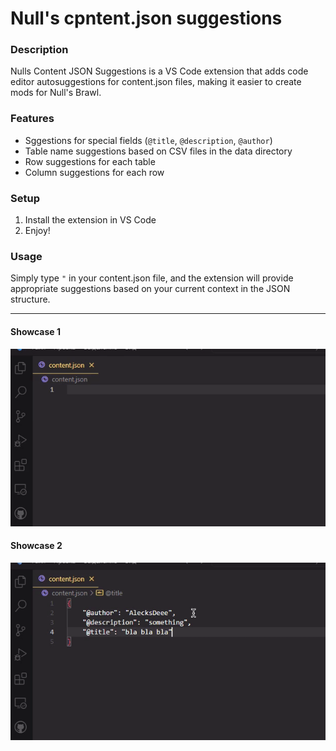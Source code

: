 # Null's cpntent.json suggestions

### Description
Nulls Content JSON Suggestions is a VS Code extension that adds code editor autosuggestions for content.json files, making it easier to create mods for Null's Brawl.

### Features
- Sggestions for special fields (`@title`, `@description`, `@author`)
- Table name suggestions based on CSV files in the data directory
- Row suggestions for each table
- Column suggestions for each row

### Setup
1. Install the extension in VS Code
2. Enjoy!

### Usage
Simply type `"` in your content.json file, and the extension will provide appropriate suggestions based on your current context in the JSON structure.

---
#### Showcase 1
![Showcase](https://raw.githubusercontent.com/AlecksDeee/nulls-content-json-suggestions/refs/heads/master/showcase.gif)
#### Showcase 2
![Showcase2](https://raw.githubusercontent.com/AlecksDeee/nulls-content-json-suggestions/refs/heads/master/showcase2.gif)
